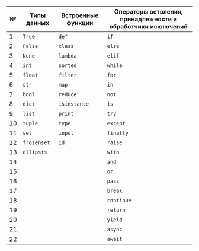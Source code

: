 | №  | Типы данных | Встроенные функции | Операторы ветвления, принадлежности и обработчики исключений |
|----|-------------|--------------------|--------------------------------------------------------------|
| 1  | `True`      | `def`              | `if`                                                         |
| 2  | `False`     | `class`            | `else`                                                       |
| 3  | `None`      | `lambda`           | `elif`                                                       |
| 4  | `int`       | `sorted`           | `while`                                                      |
| 5  | `float`     | `filter`           | `for`                                                        |
| 6  | `str`       | `map`              | `in`                                                         |
| 7  | `bool`      | `reduce`           | `not`                                                        |
| 8  | `dict`      | `isinstance`       | `is`                                                         |
| 9  | `list`      | `print`            | `try`                                                        |
| 10 | `tuple`     | `type`             | `except`                                                     |
| 11 | `set`       | `input`            | `finally`                                                    |
| 12 | `frozenset` | `id`               | `raise`                                                      |
| 13 | `ellipsis`  |                    | `with`                                                       |
| 14 |             |                    | `and`                                                        |
| 15 |             |                    | `or`                                                         |
| 16 |             |                    | `pass`                                                       |
| 17 |             |                    | `break`                                                      |
| 18 |             |                    | `continue`                                                   |
| 19 |             |                    | `return`                                                     |
| 20 |             |                    | `yield`                                                      |
| 21 |             |                    | `async`                                                      |
| 22 |             |                    | `await`                                                      |

